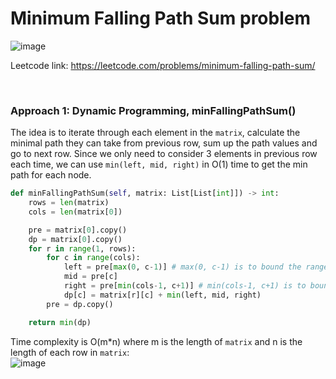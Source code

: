# Minimum Falling Path Sum problem
![image](https://user-images.githubusercontent.com/25105806/136836197-22d4a379-3ac4-425a-8aec-f1949c501325.png)

Leetcode link: https://leetcode.com/problems/minimum-falling-path-sum/

<br />

### Approach 1: Dynamic Programming, minFallingPathSum()
The idea is to iterate through each element in the `matrix`, calculate the minimal path they can take from previous row, sum up the path values and go to next row. Since we only need to consider 3 elements in previous row each time, we can use `min(left, mid, right)` in O(1) time to get the min path for each node.

```python
def minFallingPathSum(self, matrix: List[List[int]]) -> int:
    rows = len(matrix)
    cols = len(matrix[0])

    pre = matrix[0].copy()
    dp = matrix[0].copy()
    for r in range(1, rows):
        for c in range(cols):
            left = pre[max(0, c-1)] # max(0, c-1) is to bound the range when c=0
            mid = pre[c]
            right = pre[min(cols-1, c+1)] # min(cols-1, c+1) is to bound the range when c=cols
            dp[c] = matrix[r][c] + min(left, mid, right)
        pre = dp.copy()

    return min(dp)
```

Time complexity is O(m\*n) where m is the length of `matrix` and n is the length of each row in `matrix`:\
![image](https://user-images.githubusercontent.com/25105806/136836577-a23beb06-73c0-4468-9184-ad8fbe5031ff.png)


    

